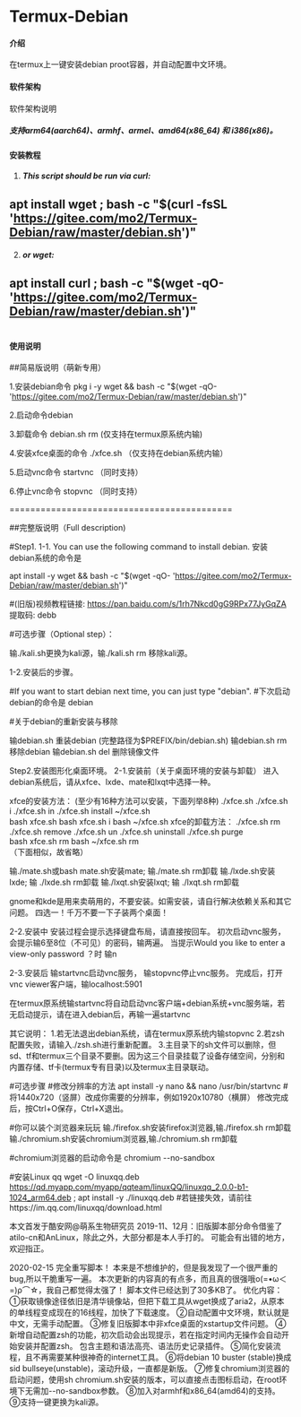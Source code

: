 # Termux-Debian

#### 介绍
在termux上一键安装debian proot容器，并自动配置中文环境。 

#### 软件架构
软件架构说明

##### 支持arm64(aarch64)、armhf、armel、amd64(x86_64) 和 i386(x86)。


#### 安装教程

1.  ##### This script should be run via curl:
##   apt install wget ; bash -c "$(curl -fsSL 'https://gitee.com/mo2/Termux-Debian/raw/master/debian.sh')"
2. ##### or wget:
##   apt install curl ; bash -c "$(wget -qO- 'https://gitee.com/mo2/Termux-Debian/raw/master/debian.sh')"
#

#### 使用说明

##简易版说明（萌新专用）

1.安装debian命令
pkg i -y wget && bash -c "$(wget -qO- 'https://gitee.com/mo2/Termux-Debian/raw/master/debian.sh')"

2.启动命令debian


3.卸载命令 debian.sh rm
(仅支持在termux原系统内输)

4.安装xfce桌面的命令 ./xfce.sh
（仅支持在debian系统内输）

5.启动vnc命令 startvnc
（同时支持）

6.停止vnc命令 stopvnc
（同时支持）

===========================================

##完整版说明（Full description)


#Step1.
1-1. You can use the following command to install debian.
安装debian系统的命令是 

apt install -y wget && bash -c "$(wget -qO- 'https://gitee.com/mo2/Termux-Debian/raw/master/debian.sh')"


#(旧版)视频教程链接: https://pan.baidu.com/s/1rh7Nkcd0gG9RPx77JyGqZA 提取码: debb

#可选步骤（Optional step）：

输./kali.sh更换为kali源，输./kali.sh rm 移除kali源。
 
 
 1-2.安装后的步骤。
 
#If you want to start debian next time, you can just type "debian".
#下次启动debian的命令是
debian

#关于debian的重新安装与移除

输debian.sh 重装debian  (完整路径为$PREFIX/bin/debian.sh)
输debian.sh rm 移除debian
输debian.sh del 删除镜像文件



Step2.安装图形化桌面环境。
2-1.安装前（关于桌面环境的安装与卸载）
进入debian系统后，请从xfce、lxde、mate和lxqt中选择一种。

xfce的安装方法：
(至少有16种方法可以安装，下面列举8种)
                 ./xfce.sh
                 ./xfce.sh i
                 ./xfce.sh in
                 ./xfce.sh install
                 ~/xfce.sh				 
                 bash xfce.sh
                 bash xfce.sh i
				 bash ~/xfce.sh
xfce的卸载方法： 
                 ./xfce.sh rm
                 ./xfce.sh remove
                 ./xfce.sh un
                 ./xfce.sh uninstall
                 ./xfce.sh purge				 
                 bash xfce.sh rm 
				 bash ~/xfce.sh rm               
（下面相似，故省略）                 				
								
输./mate.sh或bash mate.sh安装mate; 输./mate.sh rm卸载
输./lxde.sh安装lxde; 输 ./lxde.sh rm卸载
输./lxqt.sh安装lxqt; 输 ./lxqt.sh rm卸载


gnome和kde是用来卖萌用的，不要安装。如需安装，请自行解决依赖关系和其它问题。
四选一！千万不要一下子装两个桌面！

2-2.安装中
安装过程会提示选择键盘布局，请直接按回车。
初次启动vnc服务，会提示输6至8位（不可见）的密码，输两遍。
当提示Would you like to enter a view-only password ？时
输n

2-3.安装后
输startvnc启动vnc服务，
输stopvnc停止vnc服务。
完成后，打开vnc viewer客户端，输localhost:5901

在termux原系统输startvnc将自动启动vnc客户端+debian系统+vnc服务端，若无启动提示，请在进入debian后，再输一遍startvnc

其它说明：
1.若无法退出debian系统，请在termux原系统内输stopvnc
2.若zsh配置失败，请输入./zsh.sh进行重新配置。
3.主目录下的sh文件可以删除，但sd、tf和termux三个目录不要删。因为这三个目录挂载了设备存储空间，分别和内置存储、tf卡(termux专有目录)以及termux主目录联动。



#可选步骤
#修改分辨率的方法
apt install -y nano && nano /usr/bin/startvnc
#将1440x720（竖屏）改成你需要的分辨率，例如1920x10780（横屏）
修改完成后，按Ctrl+O保存，Ctrl+X退出。

#你可以装个浏览器来玩玩
输./firefox.sh安装firefox浏览器,输./firefox.sh rm卸载
输./chromium.sh安装chromium浏览器,输./chromium.sh rm卸载

#chromium浏览器的启动命令是 chromium --no-sandbox

#安装Linux qq
wget -O linuxqq.deb https://qd.myapp.com/myapp/qqteam/linuxQQ/linuxqq_2.0.0-b1-1024_arm64.deb ; apt install -y ./linuxqq.deb
#若链接失效，请前往https://im.qq.com/linuxqq/download.html

本文首发于酷安网@萌系生物研究员
2019-11、12月：旧版脚本部分命令借鉴了atilo-cn和AnLinux，除此之外，大部分都是本人手打的。
可能会有出错的地方，欢迎指正。

2020-02-15
完全重写脚本！
本来是不想维护的，但是我发现了一个很严重的bug,所以干脆重写一遍。
本次更新的内容真的有点多，而且真的很强哦ο(=•ω＜=)ρ⌒☆，我自己都觉得太强了！
脚本文件已经达到了30多KB了。
优化内容：
         ①获取镜像途径依旧是清华镜像站，但把下载工具从wget换成了aria2，从原本的单线程变成现在的16线程，加快了下载速度。
		 ②自动配置中文环境，默认就是中文，无需手动配置。
		 ③修复旧版脚本中非xfce桌面的xstartup文件问题。
		 ④新增自动配置zsh的功能，初次启动会出现提示，若在指定时间内无操作会自动开始安装并配置zsh。
		 包含主题和语法高亮、语法历史记录插件。
		 ⑤简化安装流程，且不再需要某种很神奇的internet工具。
		 ⑥将debian 10 buster (stable)换成 sid bullseye(unstable)，滚动升级，一直都是新版。
		 ⑦修复chromium浏览器的启动问题，使用sh chromium.sh安装的版本，可以直接点击图标启动，在root环境下无需加--no-sandbox参数。
		 ⑧加入对armhf和x86_64(amd64)的支持。
		 ⑨支持一键更换为kali源。
		 
		 
		 
		 